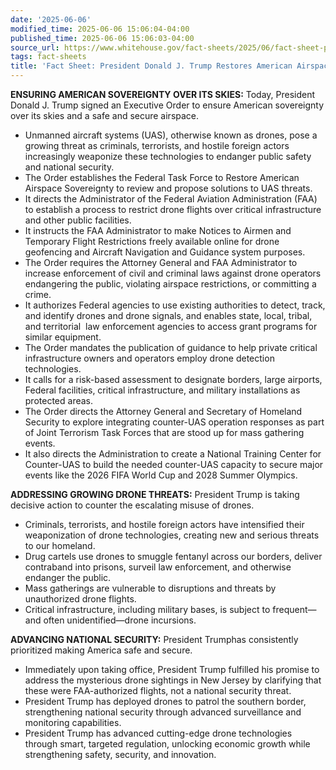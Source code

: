 ```yaml
---
date: '2025-06-06'
modified_time: 2025-06-06 15:06:04-04:00
published_time: 2025-06-06 15:06:03-04:00
source_url: https://www.whitehouse.gov/fact-sheets/2025/06/fact-sheet-president-donald-j-trump-restores-american-airspace-sovereignty/
tags: fact-sheets
title: 'Fact Sheet: President Donald J. Trump Restores American Airspace Sovereignty'
---
```

 
**ENSURING AMERICAN SOVEREIGNTY OVER ITS SKIES:** Today, President
Donald J. Trump signed an Executive Order to ensure American sovereignty
over its skies and a safe and secure airspace.

-   Unmanned aircraft systems (UAS), otherwise known as drones, pose a
    growing threat as criminals, terrorists, and hostile foreign actors
    increasingly weaponize these technologies to endanger public safety
    and national security. 
-   The Order establishes the Federal Task Force to Restore American
    Airspace Sovereignty to review and propose solutions to UAS threats.
-   It directs the Administrator of the Federal Aviation Administration
    (FAA) to establish a process to restrict drone flights over critical
    infrastructure and other public facilities.  
-   It instructs the FAA Administrator to make Notices to Airmen and
    Temporary Flight Restrictions freely available online for drone
    geofencing and Aircraft Navigation and Guidance system purposes.
-   The Order requires the Attorney General and FAA Administrator to
    increase enforcement of civil and criminal laws against drone
    operators endangering the public, violating airspace restrictions,
    or committing a crime.
-   It authorizes Federal agencies to use existing authorities to
    detect, track, and identify drones and drone signals, and enables
    state, local, tribal, and territorial  law enforcement agencies to
    access grant programs for similar equipment.
-   The Order mandates the publication of guidance to help private
    critical infrastructure owners and operators employ drone detection
    technologies.
-   It calls for a risk-based assessment to designate borders, large
    airports, Federal facilities, critical infrastructure, and military
    installations as protected areas.
-   The Order directs the Attorney General and Secretary of Homeland
    Security to explore integrating counter-UAS operation responses as
    part of Joint Terrorism Task Forces that are stood up for mass
    gathering events.
-   It also directs the Administration to create a National Training
    Center for Counter-UAS to build the needed counter-UAS capacity to
    secure major events like the 2026 FIFA World Cup and 2028 Summer
    Olympics.  

**ADDRESSING GROWING DRONE THREATS:** President Trump is taking decisive
action to counter the escalating misuse of drones.

-   Criminals, terrorists, and hostile foreign actors have intensified
    their weaponization of drone technologies, creating new and serious
    threats to our homeland.
-   Drug cartels use drones to smuggle fentanyl across our borders,
    deliver contraband into prisons, surveil law enforcement, and
    otherwise endanger the public.
-   Mass gatherings are vulnerable to disruptions and threats by
    unauthorized drone flights.
-   Critical infrastructure, including military bases, is subject to
    frequent—and often unidentified—drone incursions.

**ADVANCING NATIONAL SECURITY:** President Trumphas consistently
prioritized making America safe and secure. 

-   Immediately upon taking office, President Trump fulfilled his
    promise to address the mysterious drone sightings in New Jersey by
    clarifying that these were FAA-authorized flights, not a national
    security threat.
-   President Trump has deployed drones to patrol the southern border,
    strengthening national security through advanced surveillance and
    monitoring capabilities.
-   President Trump has advanced cutting-edge drone technologies through
    smart, targeted regulation, unlocking economic growth while
    strengthening safety, security, and innovation.
